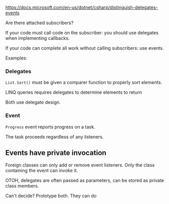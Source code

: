 https://docs.microsoft.com/en-us/dotnet/csharp/distinguish-delegates-events

Are there attached subscribers?

If your code must call code on the subscriber:
    you should use delegates when implementing callbacks.

If your code can complete all work without calling subscribers:
    use events.


Examples:

### Delegates
`List.Sort()` must be given a comparer function to properly sort elements.

LINQ queries requires delegates to determine elements to return

Both use delegate design.

### Event
`Progress` event reports progress on a task.

The task proceeds regardless of any listeners.


## Events have private invocation

Foreign classes can only add or remove event listeners.
Only the class containing the event can invoke it.

OTOH, delegates are often passed as parameters, can be stored as private class members.

Can't decide?
Prototype both. They can do 